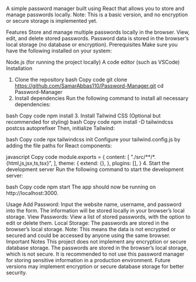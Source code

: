 A simple password manager built using React that allows you to store and manage passwords locally. Note: This is a basic version, and no encryption or secure storage is implemented yet.

Features
Store and manage multiple passwords locally in the browser.
View, edit, and delete stored passwords.
Password data is stored in the browser’s local storage (no database or encryption).
Prerequisites
Make sure you have the following installed on your system:

Node.js (for running the project locally)
A code editor (such as VSCode)
Installation
1. Clone the repository
bash
Copy code
git clone https://github.com/SamarAbbas110/Password-Manager.git
cd Password-Manager
2. Install dependencies
Run the following command to install all necessary dependencies:

bash
Copy code
npm install
3. Install Tailwind CSS (Optional but recommended for styling)
bash
Copy code
npm install -D tailwindcss postcss autoprefixer
Then, initialize Tailwind:

bash
Copy code
npx tailwindcss init
Configure your tailwind.config.js by adding the file paths for React components:

javascript
Copy code
module.exports = {
  content: [
    "./src/**/*.{html,js,jsx,ts,tsx}",
  ],
  theme: {
    extend: {},
  },
  plugins: [],
}
4. Start the development server
Run the following command to start the development server:

bash
Copy code
npm start
The app should now be running on http://localhost:3000.

Usage
Add Password: Input the website name, username, and password into the form. The information will be stored locally in your browser’s local storage.
View Passwords: View a list of stored passwords, with the option to edit or delete them.
Local Storage: The passwords are stored in the browser’s local storage. Note: This means the data is not encrypted or secured and could be accessed by anyone using the same browser.
Important Notes
This project does not implement any encryption or secure database storage. The passwords are stored in the browser’s local storage, which is not secure.
It is recommended to not use this password manager for storing sensitive information in a production environment.
Future versions may implement encryption or secure database storage for better security.
